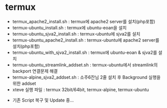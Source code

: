 # termux

- termux_apache2_install.sh : termux에 apache2 server를 설치(php포함)
- termux-ubuntu_install.sh : termux에 ubuntu-eoan을 설치
- termux-ubuntu_sjva2_install.sh : termux-ubuntu에 sjva2를 설치
- termux-ubuntu_apache2_install.sh : termux-ubuntu에 apache2 server를 설치(php포함)
- termux-ubuntu_with_sjva2_install.sh : termux에 ubuntu-eoan & sjva2를 설치
- termux-ubuntu_streamlink_addset.sh : termux-ubuntu에서 streamlink의 backport 연결문제 해결
- termux-alpine_sjva2_addset.sh : 소주6잔님 2줄 설치 후 Background 실행을 위한 addset
- xteve 실행 파일 : termux 32bit/64bit, termux-alpine, termux-ubuntu

* 기존 Script 복구 및 Update 중...
